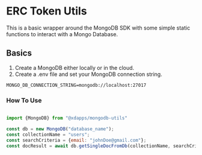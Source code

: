# ERC Token Utils

This is a basic wrapper around the MongoDB SDK with some simple static functions to interact with a Mongo Database.

## Basics

1. Create a MongoDB either locally or in the cloud.
2. Create a .env file and set your MongoDB connection string.

```env
MONGO_DB_CONNECTION_STRING=mongodb://localhost:27017
```

### How To Use

```js

import {MongoDB} from "@xdapps/mongodb-utils"

const db = new MongoDB("database_name");
const collectionName = "users";
const searchCriteria = {email: "johnDoe@gmail.com"};
const docResult = await db.getSingleDocFromDb(collectionName, searchCriteria);

```

